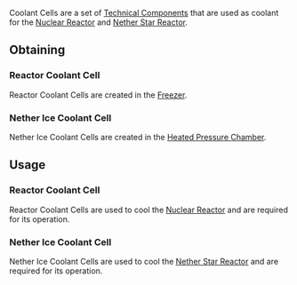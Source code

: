 Coolant Cells are a set of [Technical Components](https://github.com/TheBusyBiscuit/Slimefun4/wiki/Technical-Components) that are used as coolant for the [Nuclear Reactor](https://github.com/TheBusyBiscuit/Slimefun4/wiki/Nuclear-Reactor) and [Nether Star Reactor](https://github.com/TheBusyBiscuit/Slimefun4/wiki/Nether-Star-Reactor).

## Obtaining
### Reactor Coolant Cell
Reactor Coolant Cells are created in the [Freezer](https://github.com/TheBusyBiscuit/Slimefun4/wiki/Freezer).

### Nether Ice Coolant Cell
Nether Ice Coolant Cells are created in the [Heated Pressure Chamber](https://github.com/TheBusyBiscuit/Slimefun4/wiki/Heated-Pressure-Chamber).

## Usage
### Reactor Coolant Cell
Reactor Coolant Cells are used to cool the [Nuclear Reactor](https://github.com/TheBusyBiscuit/Slimefun4/wiki/Nuclear-Reactor) and are required for its operation. 

### Nether Ice Coolant Cell
Nether Ice Coolant Cells are used to cool the [Nether Star Reactor](https://github.com/TheBusyBiscuit/Slimefun4/wiki/Nether-Star-Reactor) and are required for its operation. 
